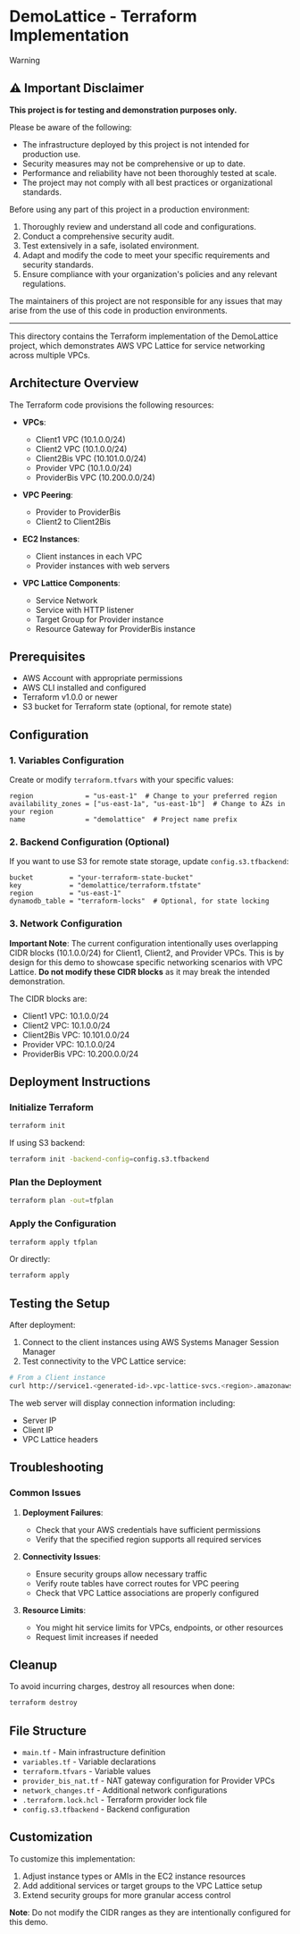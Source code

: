 # DemoLattice - Terraform Implementation

> [!WARNING]  
> ## ⚠️ Important Disclaimer
>
> **This project is for testing and demonstration purposes only.**
>
> Please be aware of the following:
>
> - The infrastructure deployed by this project is not intended for production use.
> - Security measures may not be comprehensive or up to date.
> - Performance and reliability have not been thoroughly tested at scale.
> - The project may not comply with all best practices or organizational standards.
>
> Before using any part of this project in a production environment:
>
> 1. Thoroughly review and understand all code and configurations.
> 2. Conduct a comprehensive security audit.
> 3. Test extensively in a safe, isolated environment.
> 4. Adapt and modify the code to meet your specific requirements and security standards.
> 5. Ensure compliance with your organization's policies and any relevant regulations.
>
> The maintainers of this project are not responsible for any issues that may arise from the use of this code in production environments.
---

This directory contains the Terraform implementation of the DemoLattice project, which demonstrates AWS VPC Lattice for service networking across multiple VPCs.

## Architecture Overview

The Terraform code provisions the following resources:

- **VPCs**:
  - Client1 VPC (10.1.0.0/24)
  - Client2 VPC (10.1.0.0/24)
  - Client2Bis VPC (10.101.0.0/24)
  - Provider VPC (10.1.0.0/24)
  - ProviderBis VPC (10.200.0.0/24)

- **VPC Peering**:
  - Provider to ProviderBis
  - Client2 to Client2Bis

- **EC2 Instances**:
  - Client instances in each VPC
  - Provider instances with web servers

- **VPC Lattice Components**:
  - Service Network
  - Service with HTTP listener
  - Target Group for Provider instance
  - Resource Gateway for ProviderBis instance

## Prerequisites

- AWS Account with appropriate permissions
- AWS CLI installed and configured
- Terraform v1.0.0 or newer
- S3 bucket for Terraform state (optional, for remote state)

## Configuration

### 1. Variables Configuration

Create or modify `terraform.tfvars` with your specific values:

```hcl
region             = "us-east-1"  # Change to your preferred region
availability_zones = ["us-east-1a", "us-east-1b"]  # Change to AZs in your region
name               = "demolattice"  # Project name prefix
```

### 2. Backend Configuration (Optional)

If you want to use S3 for remote state storage, update `config.s3.tfbackend`:

```hcl
bucket         = "your-terraform-state-bucket"
key            = "demolattice/terraform.tfstate"
region         = "us-east-1"
dynamodb_table = "terraform-locks"  # Optional, for state locking
```

### 3. Network Configuration

**Important Note**: The current configuration intentionally uses overlapping CIDR blocks (10.1.0.0/24) for Client1, Client2, and Provider VPCs. This is by design for this demo to showcase specific networking scenarios with VPC Lattice. **Do not modify these CIDR blocks** as it may break the intended demonstration.

The CIDR blocks are:
- Client1 VPC: 10.1.0.0/24
- Client2 VPC: 10.1.0.0/24
- Client2Bis VPC: 10.101.0.0/24
- Provider VPC: 10.1.0.0/24
- ProviderBis VPC: 10.200.0.0/24

## Deployment Instructions

### Initialize Terraform

```bash
terraform init
```

If using S3 backend:

```bash
terraform init -backend-config=config.s3.tfbackend
```

### Plan the Deployment

```bash
terraform plan -out=tfplan
```

### Apply the Configuration

```bash
terraform apply tfplan
```

Or directly:

```bash
terraform apply
```

## Testing the Setup

After deployment:

1. Connect to the client instances using AWS Systems Manager Session Manager
2. Test connectivity to the VPC Lattice service:

```bash
# From a Client instance
curl http://service1.<generated-id>.vpc-lattice-svcs.<region>.amazonaws.com
```

The web server will display connection information including:
- Server IP
- Client IP
- VPC Lattice headers

## Troubleshooting

### Common Issues

1. **Deployment Failures**:
   - Check that your AWS credentials have sufficient permissions
   - Verify that the specified region supports all required services

2. **Connectivity Issues**:
   - Ensure security groups allow necessary traffic
   - Verify route tables have correct routes for VPC peering
   - Check that VPC Lattice associations are properly configured

3. **Resource Limits**:
   - You might hit service limits for VPCs, endpoints, or other resources
   - Request limit increases if needed

## Cleanup

To avoid incurring charges, destroy all resources when done:

```bash
terraform destroy
```

## File Structure

- `main.tf` - Main infrastructure definition
- `variables.tf` - Variable declarations
- `terraform.tfvars` - Variable values
- `provider_bis_nat.tf` - NAT gateway configuration for Provider VPCs
- `network_changes.tf` - Additional network configurations
- `.terraform.lock.hcl` - Terraform provider lock file
- `config.s3.tfbackend` - Backend configuration

## Customization

To customize this implementation:

1. Adjust instance types or AMIs in the EC2 instance resources
2. Add additional services or target groups to the VPC Lattice setup
3. Extend security groups for more granular access control

**Note**: Do not modify the CIDR ranges as they are intentionally configured for this demo.